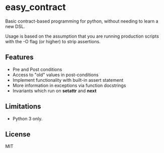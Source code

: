 # easy_contract

Basic contract-based programming for python, without needing to learn
a new DSL.

Usage is based on the assumption that you are running production scripts
with the -O flag (or higher) to strip assertions.

## Features

 - Pre and Post conditions
 - Access to "old" values in post-conditions
 - Implement functionality with built-in assert statement
 - More information in exceptions via function docstrings
 - Invariants which run on __setattr__ and __next__

## Limitations

 - Python 3 only.

## License

MIT

